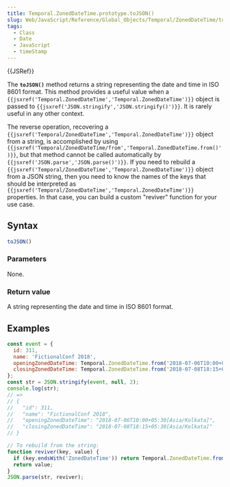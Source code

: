 ```yaml
---
title: Temporal.ZonedDateTime.prototype.toJSON()
slug: Web/JavaScript/Reference/Global_Objects/Temporal/ZonedDateTime/toJSON
tags:
  - Class
  - Date
  - JavaScript
  - timeStamp
---
```

{{JSRef}}

<p class="summary"><span class="seoSummary">The <strong><code>toJSON()</code></strong> method returns a string representing the date and time in ISO 8601 format.</span> This method provides a useful value when a <code>{{jsxref('Temporal.ZonedDateTime','Temporal.ZonedDateTime')}}</code> object is passed to <code>{{jsxref('JSON.stringify','JSON.stringify()')}}</code>. It is rarely useful in any other context.</p>

The reverse operation, recovering a
`{{jsxref('Temporal/ZonedDateTime','Temporal.ZonedDateTime')}}`
object from a string, is accomplished by using
`{{jsxref('Temporal/ZonedDateTime/from','Temporal.ZonedDateTime.from()')}}`,
but that method cannot be called automatically by
`{{jsxref('JSON.parse','JSON.parse()')}}`. If you need to rebuild a
`{{jsxref('Temporal/ZonedDateTime','Temporal.ZonedDateTime')}}`
object from a JSON string, then you need to know the names of the keys that
should be interpreted as
`{{jsxref('Temporal/ZonedDateTime','Temporal.ZonedDateTime')}}`
properties. In that case, you can build a custom "reviver" function for your use
case.

## Syntax

```js
toJSON()
```

### Parameters

None.

### Return value

A string representing the date and time in ISO 8601 format.

## Examples

```js
const event = {
  id: 311,
  name: 'FictionalConf 2018',
  openingZonedDateTime: Temporal.ZonedDateTime.from('2018-07-06T10:00+05:30[Asia/Kolkata]'),
  closingZonedDateTime: Temporal.ZonedDateTime.from('2018-07-08T18:15+05:30[Asia/Kolkata]')
};
const str = JSON.stringify(event, null, 2);
console.log(str);
// =>
// {
//   "id": 311,
//   "name": "FictionalConf 2018",
//   "openingZonedDateTime": "2018-07-06T10:00+05:30[Asia/Kolkata]",
//   "closingZonedDateTime": "2018-07-08T18:15+05:30[Asia/Kolkata]"
// }

// To rebuild from the string:
function reviver(key, value) {
  if (key.endsWith('ZonedDateTime')) return Temporal.ZonedDateTime.from(value);
  return value;
}
JSON.parse(str, reviver);
```
